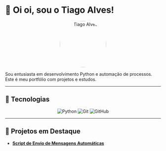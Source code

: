 # 👋 Oi oi, sou o Tiago Alves!

<p align="center">
  <img src="https://github.com/Tiago-Pereira-devv.png" width="150" alt="Tiago Alves" style="border-radius: 50%;">
</p>

Sou entusiasta em desenvolvimento Python e automação de processos. Este é meu portfólio com projetos e estudos.

---

## 🚀 Tecnologias

<p align="center">
  <img src="https://img.shields.io/badge/Python-3776AB?style=for-the-badge&logo=python&logoColor=white" alt="Python" />
  <img src="https://img.shields.io/badge/Git-F05032?style=for-the-badge&logo=git&logoColor=white" alt="Git" />
  <img src="https://img.shields.io/badge/GitHub-181717?style=for-the-badge&logo=github&logoColor=white" alt="GitHub" />
</p>

---

## 📂 Projetos em Destaque

- [**Script de Envio de Mensagens Automáticas**](https://github.com/Tiago-Pereira-devv/script_p_autom)
